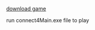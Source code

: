 [download game](https://drive.google.com/drive/folders/1f4HV9KSTKZOupyp5Iq4qK-HWNEMaJ8Tq?usp=sharing)

run connect4Main.exe file to play
